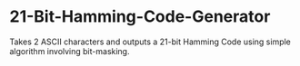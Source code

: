 # 21-Bit-Hamming-Code-Generator
Takes 2 ASCII characters and outputs a 21-bit Hamming Code using simple algorithm involving bit-masking.

